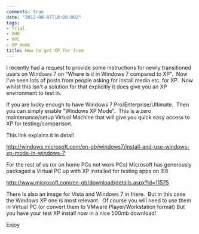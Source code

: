 ```yaml
---
comments: true
date: "2012-08-07T18:00:00Z"
tags:
- Trial
- VHD
- VPC
- XP mode
title: How to get XP for free
---
```

I recently had a request to provide some instructions for newly transitioned users on Windows 7 on "Where is it in Windows 7 compared to XP".  Now I've seen lots of posts from people asking for install media etc. for XP.  Now whilst this isn't a solution for that explicitly it does give you an XP environment to test in.

If you are lucky enough to have Windows 7 Pro/Enterprise/Ultimate.  Then you can simply enable "Windows XP Mode".  This is a zero maintenance/setup Virtual Machine that will give you quick easy access to XP for testing/comparison.

This link explains it in detail

<a href="http://windows.microsoft.com/en-gb/windows7/install-and-use-windows-xp-mode-in-windows-7">http://windows.microsoft.com/en-gb/windows7/install-and-use-windows-xp-mode-in-windows-7</a>

For the rest of us (or on home PCs not work PCs) Microsoft has generously packaged a Virtual PC up with XP installed for testing apps on IE6

<a href="http://www.microsoft.com/en-gb/download/details.aspx?id=11575">http://www.microsoft.com/en-gb/download/details.aspx?id=11575</a>

There is also an image for Vista and Windows 7 in there.  But in this case the Windows XP one is most relevant.  Of course you will need to use them in Virtual PC (or convert them to VMware Player/Workstation format) But you have your test XP install now in a nice 500mb download!

Enjoy
